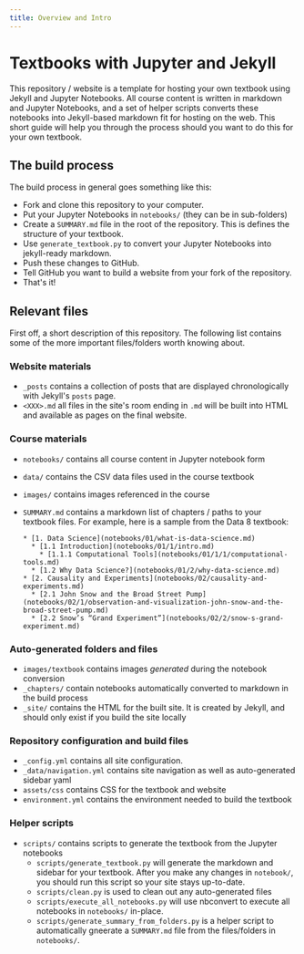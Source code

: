 ```yaml
---
title: Overview and Intro
---
```


# Textbooks with Jupyter and Jekyll

This repository / website is a template for hosting your own textbook using
Jekyll and Jupyter Notebooks. All course content is written in markdown and
Jupyter Notebooks, and a set of helper scripts converts these notebooks into
Jekyll-based markdown fit for hosting on the web. This short guide will
help you through the process should you want to do this for your own textbook.

## The build process

The build process in general goes something like this:

* Fork and clone this repository to your computer.
* Put your Jupyter Notebooks in `notebooks/` (they can be in sub-folders)
* Create a `SUMMARY.md` file in the root of the repository. This is defines the structure
  of your textbook.
* Use `generate_textbook.py` to convert your Jupyter Notebooks into jekyll-ready markdown.
* Push these changes to GitHub.
* Tell GitHub you want to build a website from your fork of the repository.
* That's it!

## Relevant files

First off, a short description of this repository. The following list contains some
of the more important files/folders worth knowing about.

### Website materials

* `_posts` contains a collection of posts that are displayed chronologically
  with Jekyll's `posts` page.
* `<XXX>.md` all files in the site's room ending in `.md` will be built into HTML
  and available as pages on the final website.

### Course materials

* `notebooks/` contains all course content in Jupyter notebook form
* `data/` contains the CSV data files used in the course textbook
* `images/` contains images referenced in the course
* `SUMMARY.md` contains a markdown list of chapters / paths to your textbook files. For
  example, here is a sample from the Data 8 textbook:

  ```
  * [1. Data Science](notebooks/01/what-is-data-science.md)
    * [1.1 Introduction](notebooks/01/1/intro.md)
      * [1.1.1 Computational Tools](notebooks/01/1/1/computational-tools.md)
    * [1.2 Why Data Science?](notebooks/01/2/why-data-science.md)
  * [2. Causality and Experiments](notebooks/02/causality-and-experiments.md)
    * [2.1 John Snow and the Broad Street Pump](notebooks/02/1/observation-and-visualization-john-snow-and-the-broad-street-pump.md)
    * [2.2 Snow’s “Grand Experiment”](notebooks/02/2/snow-s-grand-experiment.md)
   ```
### Auto-generated folders and files
* `images/textbook` contains images *generated* during the notebook conversion
* `_chapters/` contain notebooks automatically converted to markdown in the build process
* `_site/` contains the HTML for the built site. It is created by Jekyll, and should only exist if you build the site locally

### Repository configuration and build files
* `_config.yml` contains all site configuration.
* `_data/navigation.yml` contains site navigation as well as auto-generated sidebar yaml
* `assets/css` contains CSS for the textbook and website
* `environment.yml` contains the environment needed to build the textbook

### Helper scripts

* `scripts/` contains scripts to generate the textbook from the Jupyter notebooks
    * `scripts/generate_textbook.py` will generate the markdown and sidebar for your textbook. After you make any changes
      in `notebook/`, you should run this script so your site stays up-to-date.
    * `scripts/clean.py` is used to clean out any auto-generated files
    * `scripts/execute_all_notebooks.py` will use nbconvert to execute all notebooks in `notebooks/` in-place.
    * `scripts/generate_summary_from_folders.py` is a helper script to automatically gneerate a `SUMMARY.md` file from
      the files/folders in `notebooks/`.
